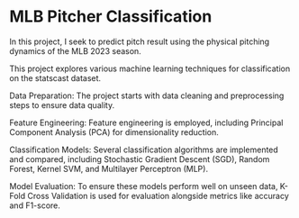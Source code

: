 # MLB Pitcher Classification

In this project, I seek to predict pitch result using the physical pitching dynamics of the MLB 2023 season. 

This project explores various machine learning techniques for classification on the statscast dataset.

Data Preparation: The project starts with data cleaning and preprocessing steps to ensure data quality.

Feature Engineering: Feature engineering is employed, including Principal Component Analysis (PCA) for dimensionality reduction.

Classification Models: Several classification algorithms are implemented and compared, including Stochastic Gradient Descent (SGD), Random Forest, Kernel SVM, and Multilayer Perceptron (MLP). 

Model Evaluation: To ensure these models perform well on unseen data, K-Fold Cross Validation is used for evaluation alongside metrics like accuracy and F1-score.

